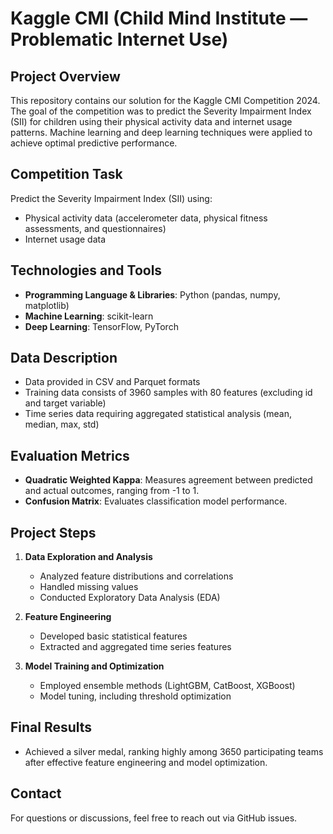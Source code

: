# Kaggle CMI (Child Mind Institute — Problematic Internet Use)

## Project Overview
This repository contains our solution for the Kaggle CMI Competition 2024. The goal of the competition was to predict the Severity Impairment Index (SII) for children using their physical activity data and internet usage patterns. Machine learning and deep learning techniques were applied to achieve optimal predictive performance.

## Competition Task
Predict the Severity Impairment Index (SII) using:
- Physical activity data (accelerometer data, physical fitness assessments, and questionnaires)
- Internet usage data

## Technologies and Tools
- **Programming Language & Libraries**: Python (pandas, numpy, matplotlib)
- **Machine Learning**: scikit-learn
- **Deep Learning**: TensorFlow, PyTorch

## Data Description
- Data provided in CSV and Parquet formats
- Training data consists of 3960 samples with 80 features (excluding id and target variable)
- Time series data requiring aggregated statistical analysis (mean, median, max, std)

## Evaluation Metrics
- **Quadratic Weighted Kappa**: Measures agreement between predicted and actual outcomes, ranging from -1 to 1.
- **Confusion Matrix**: Evaluates classification model performance.

## Project Steps
1. **Data Exploration and Analysis**
   - Analyzed feature distributions and correlations
   - Handled missing values
   - Conducted Exploratory Data Analysis (EDA)

2. **Feature Engineering**
   - Developed basic statistical features
   - Extracted and aggregated time series features

3. **Model Training and Optimization**
   - Employed ensemble methods (LightGBM, CatBoost, XGBoost)
   - Model tuning, including threshold optimization

## Final Results
- Achieved a silver medal, ranking highly among 3650 participating teams after effective feature engineering and model optimization.

## Contact
For questions or discussions, feel free to reach out via GitHub issues.

